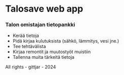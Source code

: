 # Talosave web app

### Talon omistajan tietopankki

* Kerää tietoja
* Pidä kirjaa kulutuksista (sähkö, lämmitys, vesi jne.)
* Tee tehtävälista
* Kirjaa remontit ja muutostyöt muistiin
* Tallenna muita tärkeitä tietoja


All rights - gittjar - 2024